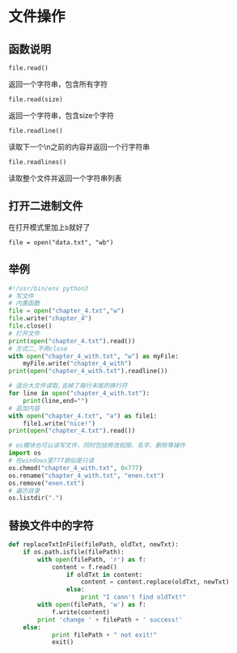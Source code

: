 # 文件操作

## 函数说明

    file.read()

返回一个字符串，包含所有字符

    file.read(size)

返回一个字符串，包含size个字符

    file.readline()

读取下一个\n之前的内容并返回一个行字符串

    file.readlines()

读取整个文件并返回一个字符串列表

## 打开二进制文件

在打开模式里加上`b`就好了

    file = open("data.txt", "wb")

## 举例

```python
#!/usr/bin/env python3
# 写文件
# 内置函数
file = open("chapter_4.txt","w")
file.write("chapter_4")
file.close()
# 打开文件
print(open("chapter_4.txt").read())
# 方式二,不用close
with open("chapter_4_with.txt", "w") as myFile:
    myFile.write("chapter_4_with")
print(open("chapter_4_with.txt").readline())

# 适合大文件读取,去掉了每行末尾的换行符
for line in open("chapter_4_with.txt"):
    print(line,end="")
# 追加内容
with open("chapter_4.txt", "a") as file1:
    file1.write("nice!")
print(open("chapter_4.txt").read())

# os模块也可以读写文件，同时包括修改权限、名字、删除等操作
import os
# 在windows里777貌似是只读
os.chmod("chapter_4_with.txt", 0x777)
os.rename("chapter_4_with.txt", "enen.txt")
os.remove("enen.txt")
# 遍历目录
os.listdir(".")
```

## 替换文件中的字符

```python
def replaceTxtInFile(filePath, oldTxt, newTxt):
	if os.path.isfile(filePath):
		with open(filePath, 'r') as f:
			content = f.read()
                if oldTxt in content:
			        content = content.replace(oldTxt, newTxt)
                else:
                    print "I cann't find oldTxt!"
		with open(filePath, 'w') as f:
			f.write(content)
		print 'change ' + filePath + ' success!'
	else:
            print filePath + " not exit!"
            exit()
```